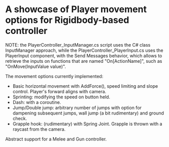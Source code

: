 # A showcase of Player movement options for Rigidbody-based controller

NOTE: the PlayerController_InputManager.cs script uses the C# class InputManager approach, while the PlayerController_PlayerInput.cs uses the PlayerInput component, with the Send Messages behavior, which allows to retrieve the inputs on functions that are named "On[ActionName]", such as "OnMove(InputValue value)".


The movement options currently implemented:

- Basic horizontal movement with AddForce(), speed limiting and slope control. Player's forward aligns with camera.
- Sprinting: modifying the speed on button held.
- Dash: with a coroutine.
- Jump/Double jump: arbitrary number of jumps with option for dampening subsequent jumps, wall jump (a bit rudimentary) and ground check.
- Grapple hook: (rudimentary) with Spring Joint. Grapple is thrown with a raycast from the camera.

Abstract support for a Melee and Gun controller.
